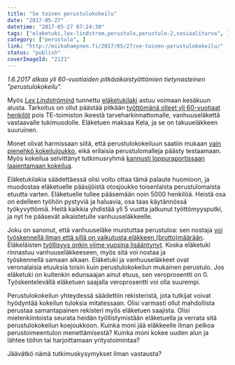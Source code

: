 ```yaml
---
title: "Se toinen perustulokokeilu"
date: "2017-05-27"
datetime: "2017-05-27 07:24:30"
tags: ["elaketuki,lex-lindstrom,perustulo,perustulo-2,sosiaaliturva", ]
category: ["perustulo", ]
link: "http://miikahamynen.fi/2017/05/27/se-toinen-perustulokokeilu/"
status: "publish"
coverImageId: "2121"
---
```


_1.6.2017 alkaa yli 60-vuotiaiden pitkäaikaistyöttömien tietynasteinen "perustulokokeilu"._

Myös [_Lex Lindströminä_](http://yle.fi/uutiset/3-9110731) tunnettu [eläketukilaki](http://www.finlex.fi/fi/laki/ajantasa/2016/20161531) astuu voimaan kesäkuun alusta. Tarkoitus on ollut päästää pitkään [työttömänä olleet yli 60-vuotiaat henkilöt](http://www.kela.fi/elaketuki) pois TE-toimiston ikeestä tarveharkinnattomalle, vanhuuseläkettä vastaavalle tukimuodolle. Eläketuen maksaa Kela, ja se on takuueläkkeen suuruinen.

Monet olivat harmissaan siitä, että perustulokokeiluun saatiin mukaan [vain pienehkö kokeilujoukko](https://www.aamulehti.fi/paakirjoitukset/paakirjoitus-perustulokokeilun-toteutus-ei-tyydyta-23944527/), eikä erilaisia perustulomalleja päästy testaamaan. Myös kokeilua selvittänyt tutkimusryhmä [kannusti loppuraportissaan laajentamaan kokeilua](http://blogi.kansanelakelaitos.fi/arkisto/3641).

Eläketukilakia säädettäessä olisi voitu ottaa tämä palaute huomioon, ja muodostaa eläketuelle pääsijöistä otosjoukko toisenlaista perustulomaista etuutta varten. Eläketuelle tullee pääsemään noin 5000 henkilöä. Heistä osa on edelleen työhön pystyviä ja haluavia, osa taas käytännössä työkyvyttömiä. Heitä kaikkia yhdistää yli 5 vuotta jatkunut työttömyysputki, ja nyt he pääsevät aikaistetulle vanhuuseläkkeelle.

Joku on sanonut, että vanhuuseläke muistuttaa perustuloa: sen nostaja [voi työskennellä ilman että sillä on vaikutusta eläkkeen (brutto)määrään](https://www.tyoelake.fi/paljonko-saan-elaketta/tyoskentely-elakkeella/). Eläkeläisten [työllisyys onkin viime vuosina lisääntynyt](http://yle.fi/uutiset/3-9116631). Koska eläketuki rinnastuu vanhuuseläkkeeseen, myös sitä voi nostaa ja työskennellä samaan aikaan. Eläketuki ja vanhuuseläkkeet ovat veronalaisia etuuksia toisin kuin perustulokokeilun mukainen perustulo. Jos eläketuki on kuitenkin edunsaajan ainut etuus, sen veroprosentti on 0. Työskentelevällä eläketuen saajalla veroprosentti voi olla suurempi.

Perustulokokeilun yhteydessä säädettiin rekisteristä, jota tutkijat voivat hyödyntää kokeilun tuloksia mitatessaan. Olisi varmasti ollut mahdollista perustaa samantapainen rekisteri myös eläketuen saajista. Olisi mielenkiintoista seurata heidän työllistymistään eläketuella ja verrata sitä perustulokokeilun koejoukkoon. Kuinka moni jää eläkkeelle ilman pelkoa perustoimeentulon menettämisestä? Kuinka moni kokee uuden alun ja lähtee töihin tai harjoittamaan yritystoimintaa?

Jäävätkö nämä tutkimuskysymykset ilman vastausta?
